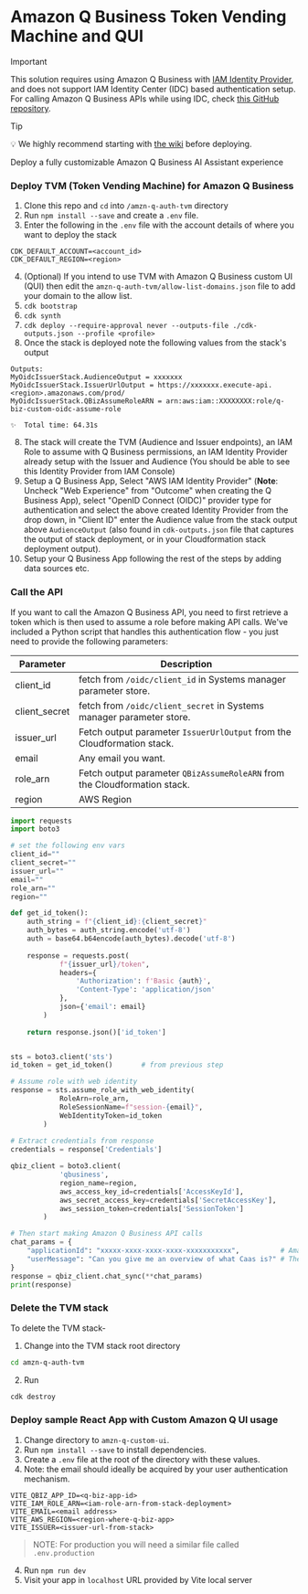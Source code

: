 # Amazon Q Business Token Vending Machine and QUI

> [!IMPORTANT] 
> This solution requires using Amazon Q Business with [IAM Identity Provider](https://docs.aws.amazon.com/amazonq/latest/qbusiness-ug/create-application-iam.html), and does not support IAM Identity Center (IDC) based authentication setup. For calling Amazon Q Business APIs while using IDC, check [this GitHub repository](https://github.com/aws-samples/custom-web-experience-with-amazon-q-business).

> [!TIP]
> 💡 We highly recommend starting with [the wiki](https://github.com/aws-samples/custom-ui-tvm-amazon-q-business/wiki) before deploying.

Deploy a fully customizable Amazon Q Business AI Assistant experience

### Deploy TVM (Token Vending Machine) for Amazon Q Business

1. Clone this repo and `cd` into `/amzn-q-auth-tvm` directory
2. Run `npm install --save` and create a `.env` file.
3. Enter the following in the `.env` file with the account details of where you want to deploy the stack

```
CDK_DEFAULT_ACCOUNT=<account_id>
CDK_DEFAULT_REGION=<region>
```

4. (Optional) If you intend to use TVM with Amazon Q Business custom UI (QUI) then edit the `amzn-q-auth-tvm/allow-list-domains.json` file to add your domain to the allow list.
5. `cdk bootstrap`
6. `cdk synth`
7. `cdk deploy --require-approval never --outputs-file ./cdk-outputs.json --profile <profile>`
8. Once the stack is deployed note the following values from the stack's output

```
Outputs:
MyOidcIssuerStack.AudienceOutput = xxxxxxx
MyOidcIssuerStack.IssuerUrlOutput = https://xxxxxxx.execute-api.<region>.amazonaws.com/prod/
MyOidcIssuerStack.QBizAssumeRoleARN = arn:aws:iam::XXXXXXXX:role/q-biz-custom-oidc-assume-role

✨  Total time: 64.31s
```

8. The stack will create the TVM (Audience and Issuer endpoints), an IAM Role to assume with Q Business permissions, an IAM Identity Provider already setup with the Issuer and Audience (You should be able to see this Identity Provider from IAM Console)
9. Setup a Q Business App, Select "AWS IAM Identity Provider" (**Note**: Uncheck "Web Experience" from "Outcome" when creating the Q Business App), select "OpenID Connect (OIDC)" provider type for authentication and select the above created Identity Provider from the drop down, in "Client ID" enter the Audience value from the stack output above `AudienceOutput` (also found in `cdk-outputs.json` file that captures the output of stack deployment, or in your Cloudformation stack deployment output).
10. Setup your Q Business App following the rest of the steps by adding data sources etc.

### Call the API

If you want to call the Amazon Q Business API, you need to first retrieve a token which is then used to assume a role before making API calls. We've included a Python script that handles this authentication flow - you just need to provide the following parameters:

| Parameter     | Description                                                                |
|---------------|----------------------------------------------------------------------------|
| client_id     | fetch from `/oidc/client_id` in Systems manager parameter store.           |
| client_secret | fetch from `/oidc/client_secret` in Systems manager parameter store.       |
| issuer_url    | Fetch output parameter `IssuerUrlOutput` from the Cloudformation stack.    |
| email         | Any email you want.                                                        |
| role_arn      | Fetch output parameter  `QBizAssumeRoleARN` from the Cloudformation stack. |
| region        | AWS Region                                                                 |

```python
import requests
import boto3

# set the following env vars
client_id=""
client_secret=""
issuer_url=""
email=""
role_arn=""
region=""

def get_id_token():
    auth_string = f"{client_id}:{client_secret}"
    auth_bytes = auth_string.encode('utf-8')
    auth = base64.b64encode(auth_bytes).decode('utf-8')
        
    response = requests.post(
            f"{issuer_url}/token",
            headers={
                'Authorization': f'Basic {auth}',
                'Content-Type': 'application/json'
            },
            json={'email': email}
        )
        
    return response.json()['id_token']


sts = boto3.client('sts')
id_token = get_id_token()       # from previous step

# Assume role with web identity
response = sts.assume_role_with_web_identity(
            RoleArn=role_arn,
            RoleSessionName=f"session-{email}",
            WebIdentityToken=id_token
        )
        
# Extract credentials from response
credentials = response['Credentials']

qbiz_client = boto3.client(
            'qbusiness',
            region_name=region,
            aws_access_key_id=credentials['AccessKeyId'],
            aws_secret_access_key=credentials['SecretAccessKey'],
            aws_session_token=credentials['SessionToken']
        )

# Then start making Amazon Q Business API calls
chat_params = {
    "applicationId": "xxxxx-xxxx-xxxx-xxxx-xxxxxxxxxxx",          # Amazon Q Business Application ID
    "userMessage": "Can you give me an overview of what Caas is?" # The user's query
}
response = qbiz_client.chat_sync(**chat_params)
print(response)
```

### Delete the TVM stack

To delete the TVM stack-

1. Change into the TVM stack root directory

```bash
cd amzn-q-auth-tvm
```

2. Run

```bash
cdk destroy
```

### Deploy sample React App with Custom Amazon Q UI usage

1. Change directory to `amzn-q-custom-ui`.
2. Run `npm install --save` to install dependencies.
3. Create a `.env` file at the root of the directory with these values. 
4. Note: the email should ideally be acquired by your user authentication mechanism.

```
VITE_QBIZ_APP_ID=<q-biz-app-id>
VITE_IAM_ROLE_ARN=<iam-role-arn-from-stack-deployment>
VITE_EMAIL=<email address>
VITE_AWS_REGION=<region-where-q-biz-app>
VITE_ISSUER=<issuer-url-from-stack>
```

> NOTE: For production you will need a similar file called `.env.production`

4. Run `npm run dev`
5. Visit your app in `localhost` URL provided by Vite local server

